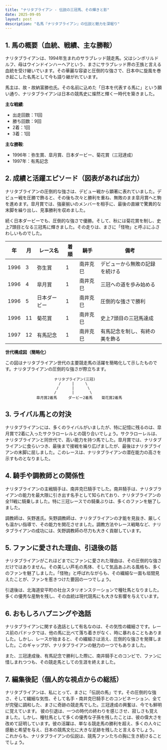 ```yaml
---
title: "ナリタブライアン - 伝説の三冠馬、その輝きと影"
date: 2025-09-05
layout: post
description: "名馬『ナリタブライアン』の伝説と魅力を深堀り"
---
```


## 1. 馬の概要（血統、戦績、主な勝鞍）

ナリタブライアンは、1994年生まれのサラブレッド競走馬。父はシンボリルドルフ、母はウインドインハーヘアという、まさにサラブレッド界の王族と言える血統を受け継いでいます。その華麗な容姿と圧倒的な強さで、日本中に旋風を巻き起こした名馬として今も語り継がれています。

馬主は、故・故納富勝也氏。その名前に込めた「日本を代表する馬に」という願い通り、ナリタブライアンは日本の競馬史に燦然と輝く一時代を築きました。

**主な戦績**:

* 出走回数：11回
* 勝ち回数：9回
* 2着：1回
* 3着：1回

**主な勝鞍**:

* 1996年：弥生賞、皐月賞、日本ダービー、菊花賞（三冠達成）
* 1997年：有馬記念


## 2. 成績と活躍エピソード（図表があれば出力）

ナリタブライアンの圧倒的な強さは、デビュー戦から顕著に表れていました。デビュー戦を圧勝で飾ると、その後も次々と勝利を重ね、無敗のまま皐月賞へと駒を進めます。皐月賞では、強豪揃いのメンバーを相手に、最後の直線で驚異的な末脚を繰り出し、見事勝利を収めました。

続く日本ダービーでも、圧倒的な強さで優勝。そして、秋には菊花賞を制し、史上7頭目となる三冠馬に輝きました。その走りは、まさに「怪物」と呼ぶにふさわしいものでした。

| 年 | 月 | レース名       | 着順 | 騎手       | 備考                                         |
|---|----|---------------|------|-------------|---------------------------------------------|
| 1996 | 3 | 弥生賞         | 1    | 南井克巳     | デビューから無敗の記録を続ける                              |
| 1996 | 4 | 皐月賞         | 1    | 南井克巳     | 三冠への道を歩み始める                                 |
| 1996 | 5 | 日本ダービー     | 1    | 南井克巳     | 圧倒的な強さで勝利                               |
| 1996 | 11| 菊花賞         | 1    | 南井克巳     | 史上7頭目の三冠馬達成                               |
| 1997 | 12| 有馬記念       | 1    | 南井克巳     | 有馬記念を制し、有終の美を飾る                            |


**世代構成図（簡略化）**

この図はナリタブライアン世代の主要競走馬の活躍を簡略化して示したものです。ナリタブライアンの圧倒的な強さが際立ちます。

```
                      ナリタブライアン(三冠)
                        /     |     \
                       /      |      \
                      /       |       \
              皐月賞2着馬     ダービー2着馬    菊花賞2着馬
```


## 3. ライバル馬との対決

ナリタブライアンには、多くのライバルがいましたが、特に記憶に残るのは、皐月賞で2着に入ったサクラローレルとの競り合いでしょう。サクラローレルは、ナリタブライアンと同世代で、高い能力を持つ馬でした。皐月賞では、ナリタブライアンに食らいつき、最後まで接戦を繰り広げましたが、最後はナリタブライアンの末脚に屈しました。このレースは、ナリタブライアンの潜在能力の高さを示すものとなりました。


## 4. 騎手や調教師との関係性

ナリタブライアンの主戦騎手は、南井克巳騎手でした。南井騎手は、ナリタブライアンの能力を最大限に引き出す名手として知られており、ナリタブライアンの全11戦に騎乗しました。特に三冠レースでの騎乗ぶりは、多くのファンを魅了しました。

調教師は、矢野進氏。矢野調教師は、ナリタブライアンの才能を見抜き、厳しくも温かい指導で、その能力を開花させました。調教方法やレース戦略など、ナリタブライアンの成功には、矢野調教師の尽力も大きく貢献しています。


## 5. ファンに愛された理由、引退後の話

ナリタブライアンがこれほどまでにファンに愛された理由は、その圧倒的な強さだけではありません。その美しい芦毛の馬体、そして気品あふれる風格も、多くのファンを魅了しました。「怪物」と呼ばれながらも、その繊細な一面も垣間見えたことが、ファンを惹きつけた要因の一つでしょう。

引退後は、北海道安平町の社台スタリオンステーションで種牡馬となりました。多くの優秀な産駒を残し、その血統は現代競馬にも大きな影響を与えています。


## 6. おもしろハプニングや逸話

ナリタブライアンに関する逸話として有名なのは、その気性の繊細さです。レース前のパドックでは、他の馬に比べて落ち着きがなく、時に暴れることもありました。しかし、レースが始まると、その繊細さは消え、圧倒的な強さを発揮しました。このギャップが、ナリタブライアンの魅力の一つでもありました。

また、三冠達成後、有馬記念で勝利した際に、南井騎手とのコンビで、ファンに惜しまれつつも、その競走馬としての生涯を終えました。


## 7. 編集後記（個人的な視点からの総括）

ナリタブライアンは、私にとって、まさに「伝説の馬」です。その圧倒的な強さ、そして繊細な気性、そして名手・南井克巳騎手とのコンビネーション、全てが完璧に調和した、まさに奇跡の競走馬でした。三冠達成の興奮は、今でも鮮明に覚えています。  彼の引退は、一つの時代の終わりを感じさせ、寂しさも覚えました。しかし、種牡馬として多くの優秀な子孫を残したことは、彼の偉大さを改めて証明しています。彼の活躍は、単なる競走馬の勝利を超え、多くの人々に感動と希望を与え、日本の競馬文化に大きな足跡を残したと言えるでしょう。  これからも、ナリタブライアンの伝説は、競馬ファンたちの胸に生き続けることでしょう。
